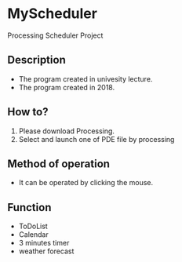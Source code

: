 # MyScheduler

Processing Scheduler Project

## Description
- The program created in univesity lecture.
- The program created in 2018.

## How to?
1. Please download Processing.
2. Select and launch one of PDE file by processing

## Method of operation
- It can be operated by clicking the mouse.

## Function
- ToDoList
- Calendar
- 3 minutes timer
- weather forecast
